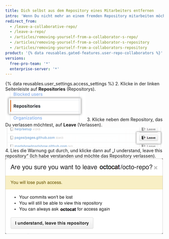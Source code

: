 ```yaml
---
title: Dich selbst aus dem Repository eines Mitarbeiters entfernen
intro: 'Wenn Du nicht mehr an einem fremden Repository mitarbeiten möchtest, kannst Du Dich daraus entfernen.'
redirect_from:
  - /leave-a-collaborative-repo/
  - /leave-a-repo/
  - /articles/removing-yourself-from-a-collaborator-s-repo/
  - /articles/removing-yourself-from-a-collaborator-s-repository
  - /articles/removing-yourself-from-a-collaborators-repository
product: '{% data reusables.gated-features.user-repo-collaborators %}'
versions:
  free-pro-team: '*'
  enterprise-server: '*'
---
```


{% data reusables.user_settings.access_settings %}
2. Klicke in der linken Seitenleiste auf **Repositories** (Repositorys). ![Registerkarte „Repositories“ (Repositorys)](/assets/images/help/settings/settings-sidebar-repositories.png)
3. Klicke neben dem Repository, das Du verlassen möchtest, auf **Leave** (Verlassen). ![Schaltfläche „Leave“ (Verlassen)](/assets/images/help/repository/repo-leave.png)
4. Lies die Warnung gut durch, und klicke dann auf „I understand, leave this repository“ (Ich habe verstanden und möchte das Repository verlassen). ![Dialogfeld zur Bestätigung des Verlassens](/assets/images/help/repository/repo-leave-confirmation.png)
